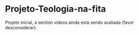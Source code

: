 # Projeto-Teologia-na-fita
Projeto inicial, a section videos ainda está sendo avaliada (favor desconsiderar).
